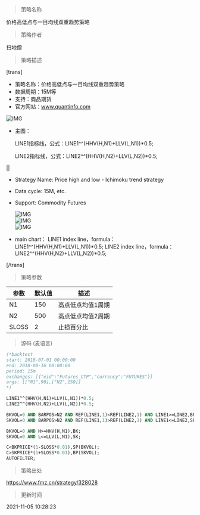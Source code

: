 
> 策略名称

价格高低点与一目均线双重趋势策略

> 策略作者

扫地僧

> 策略描述

[trans]
- 策略名称：价格高低点与一目均线双重趋势策略
- 数据周期：15M等
- 支持：商品期货
- 官方网站：www.quantinfo.com

![IMG](https://www.fmz.cn/upload/asset/487949c7affb8521d9c041610551c3cd.png) 

- 主图：

  LINE1指标线，公式：LINE1^^(HHV(H,N1)+LLV(L,N1))*0.5;

  LINE2指标线，公式：LINE2^^(HHV(H,N2)+LLV(L,N2))*0.5;

||

- Strategy Name: Price high and low - Ichimoku trend strategy
- Data cycle: 15M, etc.
- Support: Commodity Futures

   ![IMG](https://www.fmz.cn/upload/asset/5988d1b7eb989f7a2e345fba35201cc9.png)  
   ![IMG](https://www.fmz.cn/upload/asset/a0c6881a0bac6f2c89ffe8fc137be941.png)  
   ![IMG](https://www.fmz.cn/upload/asset/227a3bb45cd8ab1bf54e64cdda96650b.png) 

- main chart：
  LINE1 index line，formula：LINE1^^(HHV(H,N1)+LLV(L,N1))*0.5;
  LINE2 index line，formula：LINE2^^(HHV(H,N2)+LLV(L,N2))*0.5;

[/trans]

> 策略参数



|参数|默认值|描述|
|----|----|----|
|N1|150|高点低点均值1周期|the highest of high price N1 ago/ the lowest of low price N1 ago|
|N2|500|高点低点均值2周期|the highest of high price N2 ago/ the lowest of low price N2 ago|
|SLOSS|2|止损百分比|stop loss percentage|


> 源码 (麦语言)

``` pascal
(*backtest
start: 2018-07-01 00:00:00
end: 2018-08-16 00:00:00
period: 15m
exchanges: [{"eid":"Futures_CTP","currency":"FUTURES"}]
args: [["N1",90],["N2",150]]
*)

LINE1^^(HHV(H,N1)+LLV(L,N1))*0.5;
LINE2^^(HHV(H,N2)+LLV(L,N2))*0.5;

BKVOL=0 AND BARPOS>N2 AND REF(LINE1,1)<REF(LINE2,1) AND LINE1>=LINE2,BPK;
SKVOL=0 AND BARPOS>N2 AND REF(LINE1,1)>REF(LINE2,1) AND LINE1<=LINE2,SPK;

BKVOL=0 AND H>=HHV(H,N1),BK;
SKVOL=0 AND L<=LLV(L,N1),SK;

C<BKPRICE*(1-SLOSS*0.01),SP(BKVOL);
C>SKPRICE*(1+SLOSS*0.01),BP(SKVOL);
AUTOFILTER;
```

> 策略出处

https://www.fmz.cn/strategy/328028

> 更新时间

2021-11-05 10:28:23
